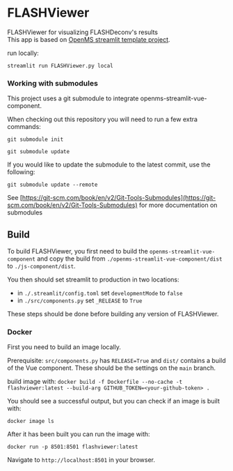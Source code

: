 # FLASHViewer

FLASHViewer for visualizing FLASHDeconv's results \
This app is based on [OpenMS streamlit template project](https://github.com/OpenMS/streamlit-template).

run locally:

`streamlit run FLASHViewer.py local`

### Working with submodules

This project uses a git submodule to integrate openms-streamlit-vue-component.

When checking out this repository you will need to run a few extra commands:

`git submodule init`

`git submodule update`

If you would like to update the submodule to the latest commit, use the following:

`git submodule update --remote`

See [https://git-scm.com/book/en/v2/Git-Tools-Submodules](https://git-scm.com/book/en/v2/Git-Tools-Submodules)
for more documentation on submodules

## Build

To build FLASHViewer, you first need to build the `openms-streamlit-vue-component`
and copy the build from `./openms-streamlit-vue-component/dist` to 
`./js-component/dist`.

You then should set streamlit to production in two locations:

* in `./.streamlit/config.toml` set `developmentMode` to `false`
* in `./src/components.py` set `_RELEASE` to `True`

These steps should be done before building any version of FLASHViewer.

### Docker

First you need to build an image locally.

Prerequisite: `src/components.py` has `RELEASE=True` and `dist/` contains a build of the Vue
component. These should be the settings on the `main` branch.

build image with: `docker build -f Dockerfile --no-cache -t flashviewer:latest --build-arg GITHUB_TOKEN=<your-github-token> .`

You should see a successful output, but you can check if an image is built with:

`docker image ls`

After it has been built you can run the image with:

`docker run -p 8501:8501 flashviewer:latest`

Navigate to `http://localhost:8501` in your browser.